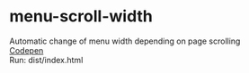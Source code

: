 # menu-scroll-width
Automatic change of menu width depending on page scrolling  
[Codepen](https://codepen.io/evgenx/pen/jRpKZV "try it")  
Run: dist/index.html
